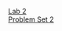 [Lab 2](https://cs50.harvard.edu/x/2022/labs/2/)  
[Problem Set 2](https://cs50.harvard.edu/x/2022/psets/2/)
